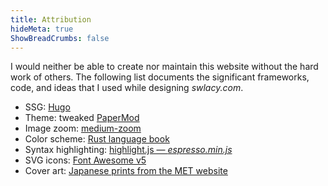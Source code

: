 ```yaml
---
title: Attribution
hideMeta: true
ShowBreadCrumbs: false
---
```


I would neither be able to create nor maintain this website without the hard work of others. The following list documents the significant frameworks, code, and ideas that I used while designing *swlacy.com*.

 - SSG: [Hugo](https://gohugo.io)
 - Theme: tweaked [PaperMod](https://github.com/adityatelange/hugo-PaperMod)
 - Image zoom: [medium-zoom](https://github.com/francoischalifour/medium-zoom)
 - Color scheme: [Rust language book](https://doc.rust-lang.org/book)
 - Syntax highlighting: [highlight.js — *espresso.min.js*](https://highlightjs.org/)
 - SVG icons: [Font Awesome v5](https://fontawesome.com/)
 - Cover art: [Japanese prints from the MET website](https://www.metmuseum.org)
